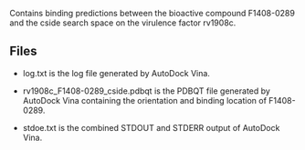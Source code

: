 Contains binding predictions between the bioactive compound F1408-0289 and the cside search space on the virulence factor rv1908c.

## Files

- log.txt is the log file generated by AutoDock Vina.

- rv1908c_F1408-0289_cside.pdbqt is the PDBQT file generated by AutoDock Vina containing the orientation and binding location of F1408-0289.

- stdoe.txt is the combined STDOUT and STDERR output of AutoDock Vina.

